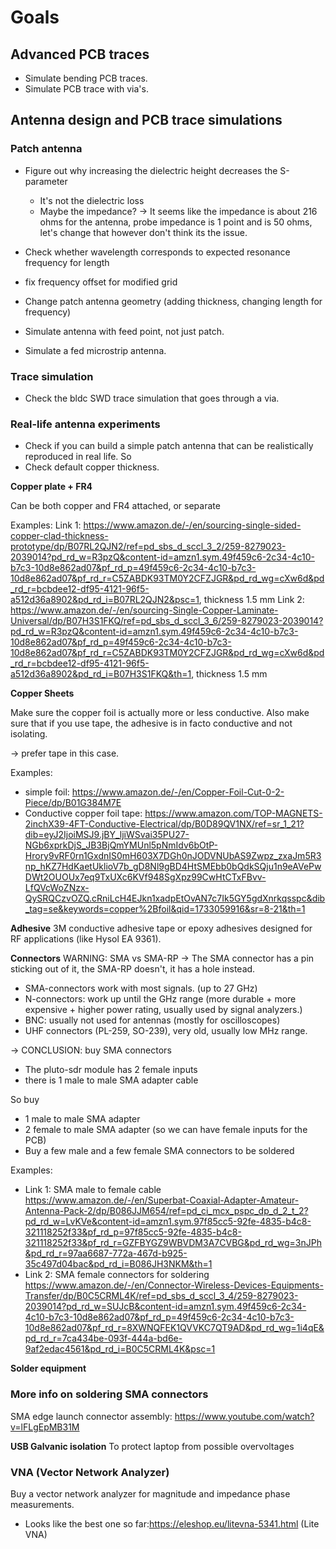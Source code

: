 # Goals
## Advanced PCB traces
- Simulate bending PCB traces.
- Simulate PCB trace with via's.

## Antenna design and PCB trace simulations
### Patch antenna

- Figure out why increasing the dielectric height decreases the S-parameter
    - It's not the dielectric loss
    - Maybe the impedance? -> It seems like the impedance is about 216 ohms for the antenna, probe impedance is 1 point and is 50 ohms, let's change that however don't think its the issue.

- Check whether wavelength corresponds to expected resonance frequency for length 
- fix frequency offset for modified grid
- Change patch antenna geometry (adding thickness, changing length for frequency)
- Simulate antenna with feed point, not just patch. 
- Simulate a fed microstrip antenna.

### Trace simulation
- Check the bldc SWD trace simulation that goes through a via.

### Real-life antenna experiments
- Check if you can build a simple patch antenna that can be realistically reproduced in real life.
So
- Check default copper thickness.

**Copper plate + FR4**

Can be both copper and FR4 attached, or separate

Examples:
Link 1: https://www.amazon.de/-/en/sourcing-single-sided-copper-clad-thickness-prototype/dp/B07RL2QJN2/ref=pd_sbs_d_sccl_3_2/259-8279023-2039014?pd_rd_w=R3pzQ&content-id=amzn1.sym.49f459c6-2c34-4c10-b7c3-10d8e862ad07&pf_rd_p=49f459c6-2c34-4c10-b7c3-10d8e862ad07&pf_rd_r=C5ZABDK93TM0Y2CFZJGR&pd_rd_wg=cXw6d&pd_rd_r=bcbdee12-df95-4121-96f5-a512d36a8902&pd_rd_i=B07RL2QJN2&psc=1, thickness 1.5 mm
Link 2: https://www.amazon.de/-/en/sourcing-Single-Copper-Laminate-Universal/dp/B07H3S1FKQ/ref=pd_sbs_d_sccl_3_6/259-8279023-2039014?pd_rd_w=R3pzQ&content-id=amzn1.sym.49f459c6-2c34-4c10-b7c3-10d8e862ad07&pf_rd_p=49f459c6-2c34-4c10-b7c3-10d8e862ad07&pf_rd_r=C5ZABDK93TM0Y2CFZJGR&pd_rd_wg=cXw6d&pd_rd_r=bcbdee12-df95-4121-96f5-a512d36a8902&pd_rd_i=B07H3S1FKQ&th=1, thickness 1.5 mm

**Copper Sheets**

Make sure the copper foil is actually more or less conductive.
Also make sure that if you use tape, the adhesive is in facto conductive and not isolating.

-> prefer tape in this case.

Examples:
- simple foil: https://www.amazon.de/-/en/Copper-Foil-Cut-0-2-Piece/dp/B01G384M7E
- Conductive copper foil tape: https://www.amazon.com/TOP-MAGNETS-2inchX39-4FT-Conductive-Electrical/dp/B0D89QV1NX/ref=sr_1_21?dib=eyJ2IjoiMSJ9.jBY_ljiWSvai35PU27-NGb6xprkDjS_JB3BjQmYMUnl5pNmIdv6bOtP-Hrory9vRF0rn1GxdnIS0mH603X7DGh0nJODVNUbAS9Zwpz_zxaJm5R3np_hKZ7HdKaetUklioV7b_gD8Nl9gBD4HtSMEbb0bQdkSQju1n9eAVePwDWt2OUOUx7eq9TxUXc6KVf948SgXpz99CwHtCTxFBvv-LfQVcWoZNzx-QySRQCzvOZQ.cRniLcH4EJkn1xadpEtOvAN7c7Ik5GY5gdXnrkqsspc&dib_tag=se&keywords=copper%2Bfoil&qid=1733059916&sr=8-21&th=1


**Adhesive**
3M conductive adhesive tape or epoxy adhesives designed for RF applications (like Hysol EA 9361).

**Connectors**
WARNING: SMA vs SMA-RP
-> The SMA connector has a pin sticking out of it, the SMA-RP doesn't, it has a hole instead.

- SMA-connectors work with most signals. (up to 27 GHz)
- N-connectors: work up until the GHz range (more durable + more expensive + higher power rating, usually used by signal analyzers.)
- BNC: usually not used for antennas (mostly for oscilloscopes)
- UHF connectors (PL-259, SO-239), very old, usually low MHz range.

-> CONCLUSION: buy SMA connectors

- The pluto-sdr module has 2 female inputs
- there is 1 male to male SMA adapter cable

So buy 
- 1 male to male SMA adapter
- 2 female to male SMA adapter (so we can have female inputs for the PCB)
- Buy a few male and a few female SMA connectors to be soldered

Examples:
- Link 1: SMA male to female cable https://www.amazon.de/-/en/Superbat-Coaxial-Adapter-Amateur-Antenna-Pack-2/dp/B086JJM654/ref=pd_ci_mcx_pspc_dp_d_2_t_2?pd_rd_w=LvKVe&content-id=amzn1.sym.97f85cc5-92fe-4835-b4c8-321118252f33&pf_rd_p=97f85cc5-92fe-4835-b4c8-321118252f33&pf_rd_r=GZFBYGZ9WBVDM3A7CVBG&pd_rd_wg=3nJPh&pd_rd_r=97aa6687-772a-467d-b925-35c497d04bac&pd_rd_i=B086JH3NKM&th=1
- Link 2: SMA female connectors for soldering https://www.amazon.de/-/en/Connector-Wireless-Devices-Equipments-Transfer/dp/B0C5CRML4K/ref=pd_sbs_d_sccl_3_4/259-8279023-2039014?pd_rd_w=SUJcB&content-id=amzn1.sym.49f459c6-2c34-4c10-b7c3-10d8e862ad07&pf_rd_p=49f459c6-2c34-4c10-b7c3-10d8e862ad07&pf_rd_r=8XWNQFEK1QVVKC7QT9AD&pd_rd_wg=1i4qE&pd_rd_r=7ca434be-093f-444a-bd6e-9af2edac4561&pd_rd_i=B0C5CRML4K&psc=1

**Solder equipment**

### More info on soldering SMA connectors
SMA edge launch connector assembly: https://www.youtube.com/watch?v=lFLgEpMB31M

**USB Galvanic isolation**
To protect laptop from possible overvoltages

### VNA (Vector Network Analyzer)
Buy a vector network analyzer for magnitude and impedance phase measurements.

- Looks like the best one so far:https://eleshop.eu/litevna-5341.html
(Lite VNA)
